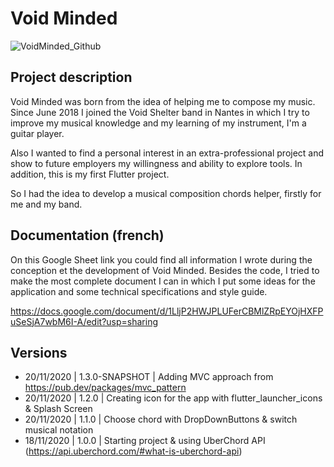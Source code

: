 # Void Minded

![VoidMinded_Github](https://user-images.githubusercontent.com/18574947/99813287-c607bb80-2b47-11eb-9183-07815438e154.png)

## Project description
Void Minded was born from the idea of helping me to compose my music. Since June 2018 I joined
the Void Shelter band in Nantes in which I try to improve my musical knowledge and my learning
of my instrument, I'm a guitar player.

Also I wanted to find a personal interest in an extra-professional project and show to future
employers my willingness and ability to explore tools. In addition, this is my first Flutter project.

So I had the idea to develop a musical composition chords helper, firstly for me and my band.

## Documentation (french)
On this Google Sheet link you could find all information I wrote during the conception et the 
development of Void Minded. Besides the code, I tried to make the most complete document I can 
in which I put some ideas for the application and some technical specifications and style guide.

https://docs.google.com/document/d/1LljP2HWJPLUFerCBMlZRpEYOjHXFPuSeSjA7wbM6I-A/edit?usp=sharing

## Versions
- 20/11/2020 | 1.3.0-SNAPSHOT | Adding MVC approach from https://pub.dev/packages/mvc_pattern
- 20/11/2020 | 1.2.0 | Creating icon for the app with flutter_launcher_icons & Splash Screen
- 20/11/2020 | 1.1.0 | Choose chord with DropDownButtons & switch musical notation
- 18/11/2020 | 1.0.0 | Starting project & using UberChord API (https://api.uberchord.com/#what-is-uberchord-api)

